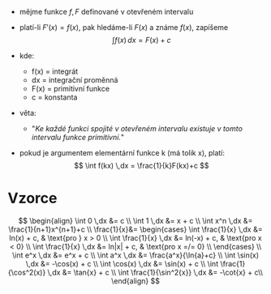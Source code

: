 - mějme funkce $f, F$ definované v otevřeném intervalu
- platí-li $F'(x) = f(x)$, pak hledáme-li $F(x)$ a známe $f(x)$, zapíšeme
$$
\int f(x) \,dx = F(x) + c
$$
- kde:
	- f(x) = integrát
	- dx = integrační proměnná
	- F(x) = primitivní funkce
	- c = konstanta

- věta:
	- "*Ke každé funkci spojité v otevřeném intervalu existuje v tomto intervalu funkce primitivní.*"
- pokud je argumentem elementární funkce k (má tolik x), platí:
$$
\int f(kx) \,dx = \frac{1}{k}F(kx)+c
$$
# Vzorce
$$
\begin{align}
\int 0 \,dx &= c \\
\int 1 \,dx &= x + c \\
\int x^n \,dx &= \frac{1}{n+1}x^{n+1}+c \\
\frac{1}{x}&=
\begin{cases}
	\int \frac{1}{x} \,dx &= ln(x) + c, & \text{pro } x > 0 \\
	\int \frac{1}{x} \,dx &= ln(-x) + c, & \text{pro x < 0} \\
	\int \frac{1}{x} \,dx &= ln|x| + c, & \text{pro x =/= 0} \\
\end{cases} \\
\int e^x \,dx &= e^x + c \\
\int a^x \,dx &= \frac{a^x}{\ln{a}+c} \\
\int \sin(x) \,dx &= -\cos(x) + c \\
\int \cos(x) \,dx &= \sin(x) + c \\
\int \frac{1}{\cos^2(x)} \,dx &= \tan{x} + c \\
\int \frac{1}{\sin^2{x}} \,dx &= -\cot{x} + c\\
\end{align}
$$